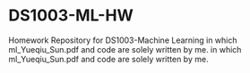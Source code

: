 # DS1003-ML-HW
Homework Repository for DS1003-Machine Learning in which ml_Yueqiu_Sun.pdf and code are solely written by me.
in which ml_Yueqiu_Sun.pdf and code are solely written by me.
